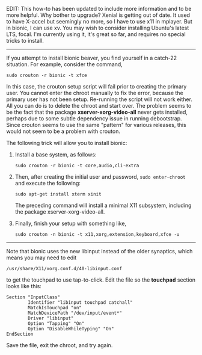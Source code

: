 EDIT: This how-to has been updated to include more information and to be more helpful. Why bother to upgrade? Xenial is getting out of date. It used to have X-accel but seemingly no more, so I have to use x11 in mplayer. But in bionic, I can use xv. You may wish to consider installing Ubuntu's latest LTS, focal. I'm currently using it, it's great so far, and requires no special tricks to install.

***


If you attempt to install bionic beaver, you find yourself in a catch-22 situation. For example, consider the command,

`sudo crouton -r bionic -t xfce`

In this case, the crouton setup script will fail prior to creating the primary user. You cannot enter the chroot manually to fix the error, because the primary user has not been setup. Re-running the script will not work either. All you can do is to delete the chroot and start over. The problem seems to be the fact that the package **xserver-xorg-video-all** never gets installed, perhaps due to some subtle dependency issue in running debootstrap. Since crouton seems to use the same "pattern" for various releases, this would not seem to be a problem with crouton.

The following trick will allow you to install bionic:

1. Install a base system, as follows:

   `sudo crouton -r bionic -t core,audio,cli-extra`

2. Then, after creating the initial user and password, `sudo enter-chroot` and execute the following:

   `sudo apt-get install xterm xinit`

   The preceding command will install a minimal X11 subsystem, including the package xserver-xorg-video-all.

3. Finally, finish your setup with something like,

   `sudo crouton -n bionic -t x11,xorg,extension,keyboard,xfce -u`

***

Note that bionic uses the new libinput instead of the older synaptics, which means you may need to edit 

`/usr/share/X11/xorg.conf.d/40-libinput.conf`

to get the touchpad to use tap-to-click. Edit the file so the **touchpad** section looks like this:

    Section "InputClass"
            Identifier "libinput touchpad catchall"
            MatchIsTouchpad "on"
            MatchDevicePath "/dev/input/event*"
            Driver "libinput"
            Option "Tapping" "On"
            Option "DisableWhileTyping" "On"
    EndSection

Save the file, exit the chroot, and try again.